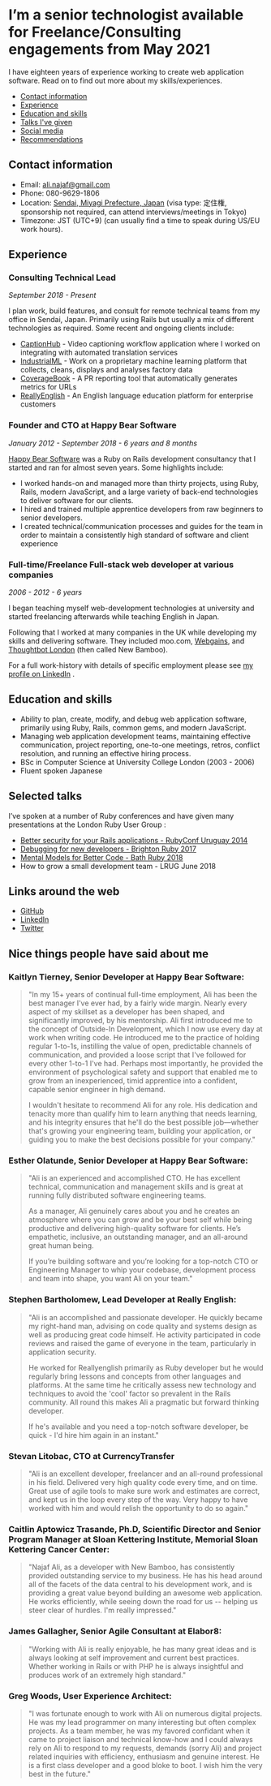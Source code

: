 
# I’m a senior technologist available for Freelance/Consulting engagements from May 2021

I have eighteen years of experience working to create web application software. Read on to find out more about my skills/experiences.

* [Contact information](#contact-information)
* [Experience](#experience)
* [Education and skills](#education-and-skills)
* [Talks I've given](#selected-talks)
* [Social media](#social-media-links)
* [Recommendations](#nice-things-people-have-said-about-me)

## Contact information

* Email: [ali.najaf@gmail.com](mailto:ali.najaf@gmail.com)
* Phone: 080-9629-1806
* Location: [Sendai, Miyagi Prefecture, Japan](https://www.google.com/maps/place/Sendai+Station/@38.2553758,140.8643444,12.64z/data=!4m5!3m4!1s0x5f8a28180c510b87:0xb2a30b91be1ffdbc!8m2!3d38.2601542!4d140.8824062) (visa type: 定住権, sponsorship not required, can attend interviews/meetings in Tokyo)
* Timezone: JST (UTC+9) (can usually find a time to speak during US/EU work hours).

## Experience
### Consulting Technical Lead
_September 2018 - Present_

I plan work, build features, and consult for remote technical teams from my office in Sendai, Japan. Primarily using Rails but usually a mix of different technologies as required. Some recent and ongoing clients include:

- [CaptionHub](https://www.captionhub.com/) - Video captioning workflow application where I worked on integrating with automated translation services
- [IndustrialML](https://www.industrialml.com/) - Work on a proprietary machine learning platform that collects, cleans, displays and analyses factory data
- [CoverageBook](https://coveragebook.com/) - A PR reporting tool that automatically generates metrics for URLs
- [ReallyEnglish](https://www.reallyenglish.com/) - An English language education platform for enterprise customers

### Founder and CTO at Happy Bear Software
_January 2012 - September 2018 - 6 years and 8 months_

[Happy Bear Software](https://web.archive.org/web/20190731192039/https://www.happybearsoftware.com/) was a Ruby on Rails development consultancy that I started and ran for almost seven years.  Some highlights include:

* I worked hands-on and managed more than thirty projects, using Ruby, Rails, modern JavaScript, and a large variety of back-end technologies to deliver software for our clients.
* I hired and trained multiple apprentice developers from raw beginners to senior developers.
* I created technical/communication processes and guides for the team in order to maintain a consistently high standard of software and client experience

### Full-time/Freelance Full-stack web developer at various companies
_2006 - 2012 - 6 years_

I began teaching myself web-development technologies at university and started freelancing afterwards while teaching English in Japan.

Following that I worked at many companies in the UK while developing my skills and delivering software. They included moo.com,  [Webgains](https://www.webgains.com/), and [Thoughtbot London](https://thoughtbot.com/london) (then called New Bamboo).

For a full work-history with details of specific employment please see [my profile on LinkedIn](https://www.linkedin.com/in/najafali/) .

## Education and skills
* Ability to plan, create, modify, and debug web application software, primarily using Ruby, Rails, common gems, and modern JavaScript.
* Managing web application development teams, maintaining effective communication, project reporting, one-to-one meetings, retros, conflict resolution, and running an effective hiring process.
* BSc in Computer Science at University College London (2003 - 2006)
* Fluent spoken Japanese

## Selected talks
I’ve spoken at a number of Ruby conferences and have given many presentations at the London Ruby User Group :

- [Better security for your Rails applications - RubyConf Uruguay 2014](https://www.youtube.com/watch?v=P0wFQxVr6Eg)
- [Debugging for new developers - Brighton Ruby 2017](https://brightonruby.com/2017/debugging-for-new-developers-ali-najaf/)
- [Mental Models for Better Code - Bath Ruby 2018](https://www.youtube.com/watch?v=wZ4ONrAU8fE)
- How to grow a small development team - LRUG June 2018

## Links around the web

* [GitHub](https://github.com/Najaf)
* [LinkedIn](https://www.linkedin.com/in/najafali/)
* [Twitter](https://twitter.com/alinajaf)

## Nice things people have said about me


### Kaitlyn Tierney, Senior Developer at Happy Bear Software:

> "In my 15+ years of continual full-time employment, Ali has been the best manager I've ever had, by a fairly wide margin. Nearly every aspect of my skillset as a developer has been shaped, and significantly improved, by his mentorship. Ali first introduced me to the concept of Outside-In Development, which I now use every day at work when writing code. He introduced me to the practice of holding regular 1-to-1s, instilling the value of open, predictable channels of communication, and provided a loose script that I've followed for every other 1-to-1 I've had. Perhaps most importantly, he provided the environment of psychological safety and support that enabled me to grow from an inexperienced, timid apprentice into a confident, capable senior engineer in high demand.
> 
> I wouldn't hesitate to recommend Ali for any role. His dedication and tenacity more than qualify him to learn anything that needs learning, and his integrity ensures that he'll do the best possible job—whether that's growing your engineering team, building your application, or guiding you to make the best decisions possible for your company."

### Esther Olatunde, Senior Developer at Happy Bear Software:

> "Ali is an experienced and accomplished CTO. He has excellent technical, communication and management skills and is great at running fully distributed software engineering teams.
> 
> As a manager, Ali genuinely cares about you and he creates an atmosphere where you can grow and be your best self while being productive and delivering high-quality software for clients. He’s empathetic, inclusive, an outstanding manager, and an all-around great human being. 
> 
> If you’re building software and you’re looking for a top-notch CTO or Engineering Manager to whip your codebase, development process and team into shape, you want Ali on your team."


### Stephen Bartholomew, Lead Developer at Really English:

> "Ali is an accomplished and passionate developer. He quickly became my right-hand man, advising on code quality and systems design as well as producing great code himself. He activity participated in code reviews and raised the game of everyone in the team, particularly in application security.
> 
> He worked for Reallyenglish primarily as Ruby developer but he would regularly bring lessons and concepts from other languages and platforms. At the same time he critically assess new technology and techniques to avoid the 'cool' factor so prevalent in the Rails community. All round this makes Ali a pragmatic but forward thinking developer.
> 
> If he's available and you need a top-notch software developer, be quick - I'd hire him again in an instant."

### Stevan Litobac, CTO at CurrencyTransfer
> "Ali is an excellent developer, freelancer and an all-round professional in his field. Delivered very high quality code every time, and on time. Great use of agile tools to make sure work and estimates are correct, and kept us in the loop every step of the way. Very happy to have worked with him and would relish the opportunity to do so again."

### Caitlin Aptowicz Trasande, Ph.D, Scientific Director and Senior Program Manager at Sloan Kettering Institute, Memorial Sloan Kettering Cancer Center:

> "Najaf Ali, as a developer with New Bamboo, has consistently provided outstanding service to my business. He has his head around all of the facets of the data central to his development work, and is providing a great value beyond building an awesome web application. He works efficiently, while seeing down the road for us -- helping us steer clear of hurdles. I'm really impressed."

### James Gallagher, Senior Agile Consultant at Elabor8:

> "Working with Ali is really enjoyable, he has many great ideas and is always looking at self improvement and current best practices. Whether working in Rails or with PHP he is always insightful and produces work of an extremely high standard."

### Greg Woods, User Experience Architect:
> "I was fortunate enough to work with Ali on numerous digital projects. He was my lead programmer on many interesting but often complex projects. As a team member, he was my favored confidant when it came to project liaison and technical know-how and I could always rely on Ali to respond to my requests, demands (sorry Ali) and project related inquiries with efficiency, enthusiasm and genuine interest. He is a first class developer and a good bloke to boot. I wish him the very best in the future."


<!--
**Najaf/Najaf** is a ✨ _special_ ✨ repository because its `README.md` (this file) appears on your GitHub profile.

Here are some ideas to get you started:

- 🔭 I’m currently working on ...
- 🌱 I’m currently learning ...
- 👯 I’m looking to collaborate on ...
- 🤔 I’m looking for help with ...
- 💬 Ask me about ...
- 📫 How to reach me: ...
- 😄 Pronouns: ...
- ⚡ Fun fact: ...
-->
